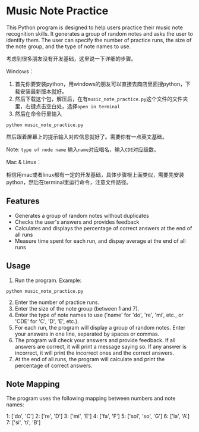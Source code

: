 # Music Note Practice

This Python program is designed to help users practice their music note recognition skills. It generates a group of random notes and asks the user to identify them. The user can specify the number of practice runs, the size of the note group, and the type of note names to use.

考虑到很多朋友没有开发基础，这里说一下详细的步骤。

Windows：

1. 首先你要安装python，用windows的朋友可以直接去商店里面搜python，下载安装最新版本就好。
2. 然后下载这个包，解压后，在有`music_note_practice.py`这个文件的文件夹里，右键点击空白处，选择`open in terminal`
3. 然后在命令行里输入
```
python music_note_practice.py
```
然后跟着屏幕上的提示输入对应信息就好了。需要你有一点英文基础。

Note: `type of node name` 输入`name`对应唱名，输入`CDE`对应级数。

Mac & Linux：

相信用mac或者linux都有一定的开发基础，具体步骤根上面类似，需要先安装python，然后在terminal里运行命令，注意文件路径。

## Features

- Generates a group of random notes without duplicates
- Checks the user's answers and provides feedback
- Calculates and displays the percentage of correct answers at the end of all runs
- Measure time spent for each run, and dispay average at the end of all runs

## Usage

1. Run the program. Example: 
```
python music_note_practice.py
```
2. Enter the number of practice runs.
3. Enter the size of the note group (between 1 and 7).
4. Enter the type of note names to use ('name' for 'do', 're', 'mi', etc., or 'CDE' for 'C', 'D', 'E', etc.).
5. For each run, the program will display a group of random notes. Enter your answers in one line, separated by spaces or commas.
6. The program will check your answers and provide feedback. If all answers are correct, it will print a message saying so. If any answer is incorrect, it will print the incorrect ones and the correct answers.
7. At the end of all runs, the program will calculate and print the percentage of correct answers.

## Note Mapping

The program uses the following mapping between numbers and note names:

1: ['do', 'C']
2: ['re', 'D']
3: ['mi', 'E']
4: ['fa', 'F']
5: ['sol', 'so', 'G']
6: ['la', 'A']
7: ['si', 'ti', 'B']
